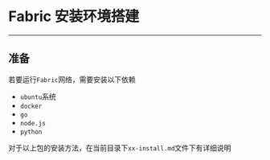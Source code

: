 # Fabric 安装环境搭建
***
## 准备
若要运行`Fabric`网络，需要安装以下依赖
- `ubuntu`系统
- `docker`
- `go`
- `node.js`
- `python`

对于以上包的安装方法，在当前目录下`xx-install.md`文件下有详细说明
